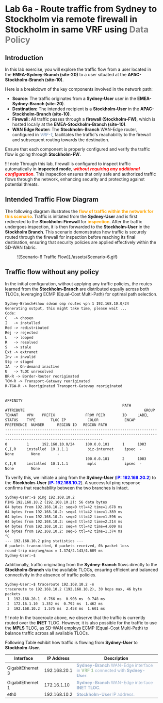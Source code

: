 # Lab 6a - Route traffic from Sydney to Stockholm via remote firewall in Stockholm in same VRF using <font color="grey">**Data Policy**</font>

## Introduction

In this lab exercise, you will explore the traffic flow from a user located in the **EMEA-Sydney-Branch (site-20)** to a user situated at the **APAC-Stockholm-Branch (site-10)**.

Here is a breakdown of the key components involved in the network path:

- **Source:** The traffic originates from a **Sydney-User** user in the **EMEA-Sydney-Branch (site-20)**.
- **Destination:** The intended recipient is a **Stockholm-User** in the **APAC-Stockholm-Branch (site-10)**.
- **Firewall:** All traffic passes through a **firewall (Stockholm-FW)**, which is hosted locally at the **EMEA-Stockholm-Branch (site-10)**.
- **WAN Edge Router:** The **Stockholm-Branch** WAN-Edge router, configured in ***<font color="#9AAFCB">VRF-1</font>***, facilitates the traffic's reachability to the firewall and subsequent routing towards the destination.

Ensure that each component is properly configured and verify the traffic flow is going through **Stockholm-FW**.

!!! note
    Through this lab, firewall is configured to inspect traffic automatically in **inspected mode**, ***<font color="red"> without requiring any additional configuration</font>***. This inspection ensures that only safe and authorized traffic flows through the network, enhancing security and protecting against potential threats.

## Intended Traffic Flow Diagram

The following diagram illustrates the **<font color="orange">flow of traffic within the network for this scenario</font>**. Traffic is initiated from the **Sydney-User** and is first redirected to the **Stockholm-Firewall** for <font color="orange">**inspection**</font>. 
After the traffic undergoes inspection, it is then forwarded to the **Stockholm-User** in the **Stockholm Branch**. This scenario demonstrates how traffic is securely routed through the firewall for inspection before reaching its final destination, ensuring that security 
policies are applied effectively within the SD-WAN fabric.

<figure markdown>
  ![Scenario-6 Traffic Flow](./assets/Scenario-6.gif)
</figure>

## Traffic flow without any policy

In the initial configuration, without applying any traffic policies, the routes learned from the **Stockholm-Branch** are distributed equally across both TLOCs, leveraging ECMP (Equal-Cost Multi-Path) for optimal path selection.

```{.ios, .no-copy}
Sydney-Branch#show sdwan omp routes vpn 1 192.168.10.0/24
Generating output, this might take time, please wait ...
Code:
C   -> chosen
I   -> installed
Red -> redistributed
Rej -> rejected
L   -> looped
R   -> resolved
S   -> stale
Ext -> extranet
Inv -> invalid
Stg -> staged
IA  -> On-demand inactive
U   -> TLOC unresolved
BR-R -> Border-Router reoriginated
TGW-R -> Transport-Gateway reoriginated
R-TGW-R -> Reoriginated Transport-Gateway reoriginated

                                                                                                                                                AFFINITY                                 
                                                      PATH                      ATTRIBUTE                                                       GROUP                                    
TENANT    VPN    PREFIX              FROM PEER        ID     LABEL    STATUS    TYPE       TLOC IP          COLOR            ENCAP  PREFERENCE  NUMBER      REGION ID   REGION PATH      
-----------------------------------------------------------------------------------------------------------------------------------------------------------------------------------------
0         1      192.168.10.0/24     100.0.0.101      1      1003     C,I,R     installed  10.1.1.1         biz-internet     ipsec  -           None        None        -                
                                     100.0.0.101      2      1003     C,I,R     installed  10.1.1.1         mpls             ipsec  -           None        None        -                
```

To verify this, we initiate a ping from the **Sydney-User** (**<font color="blue">IP: 192.168.20.2</font>**) to the **Stockholm-User** (**<font color="blue">IP: 192.168.10.2</font>**). 
A successful ping response confirms that reachability between the two branches is intact.

```{.ios, .no-copy}
Sydney-User:~$ ping 192.168.10.2
PING 192.168.10.2 (192.168.10.2): 56 data bytes
64 bytes from 192.168.10.2: seq=0 ttl=42 time=1.678 ms
64 bytes from 192.168.10.2: seq=1 ttl=42 time=1.389 ms
64 bytes from 192.168.10.2: seq=2 ttl=42 time=1.596 ms
64 bytes from 192.168.10.2: seq=3 ttl=42 time=2.214 ms
64 bytes from 192.168.10.2: seq=4 ttl=42 time=4.609 ms
64 bytes from 192.168.10.2: seq=5 ttl=42 time=1.374 ms
^C
--- 192.168.10.2 ping statistics ---
6 packets transmitted, 6 packets received, 0% packet loss
round-trip min/avg/max = 1.374/2.143/4.609 ms
Sydney-User:~$ 
```
Additionally, traffic originating from the **Sydney-Branch** flows directly to the **Stockholm-Branch** via the available TLOCs, 
ensuring efficient and balanced connectivity in the absence of traffic policies.

```{.ios, .no-copy}
Sydney-User:~$ traceroute 192.168.10.2 -n
traceroute to 192.168.10.2 (192.168.10.2), 30 hops max, 46 byte packets
 1  192.168.20.1  0.766 ms  0.903 ms  0.748 ms
 2  172.16.1.10  1.352 ms  0.792 ms  1.462 ms
 3  192.168.10.2  1.575 ms  2.458 ms  1.601 ms
```

!!! note
    In the traceroute above, we observe that the traffic is currently routed over the **INET** TLOC. However, it is also possible for the traffic to use the **MPLS** TLOC, as SD-WAN employs ECMP (Equal-Cost Multi-Path) to balance traffic across all available TLOCs.

Following Table exhibit how traffic is flowing from **Sydney-User** to **Stockholm-User**.

| Interface         | IP Address   | Description                                                                                                                           |
|-------------------|--------------|---------------------------------------------------------------------------------------------------------------------------------------|
| GigabitEthernet 3 | 192.168.20.1 | <font color="#9AAFCB"> **Sydney-Branch** WAN-Edge interface in **<font color="#A8C6A5">VRF 1</font>** connected with **Sydney-User**. |
| GigabitEthernet 1 | 172.16.1.10  | <font color="#9AAFCB"> **Sydney-Branch** WAN-Edge interface **INET TLOC**.</font>                                                     |
| eth0              | 192.168.10.2 | <font color="#9AAFCB"> **Stockholm-User** IP address.</font>                                                                                |
